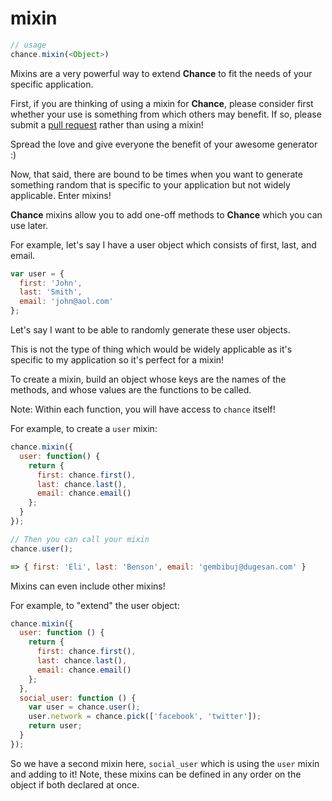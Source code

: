 # mixin

```js
// usage
chance.mixin(<Object>)
```

Mixins are a very powerful way to extend **Chance** to fit the needs of your
specific application.

First, if you are thinking of using a mixin for **Chance**, please consider first
whether your use is something from which others may benefit. If so, please
submit a [pull request][PR] rather than using a mixin!

Spread the love and give everyone the benefit of your awesome generator :)

Now, that said, there are bound to be times when you want to generate something
random that is specific to your application but not widely applicable. Enter
mixins!

**Chance** mixins allow you to add one-off methods to **Chance** which you can
use later.

For example, let's say I have a user object which consists of first, last,
and email.

```js
var user = {
  first: 'John',
  last: 'Smith',
  email: 'john@aol.com'
};
```

Let's say I want to be able to randomly generate these user objects.

This is not the type of thing which would be widely applicable as it's specific
to my application so it's perfect for a mixin!

To create a mixin, build an object whose keys are the names of the methods, and
whose values are the functions to be called.

Note: Within each function, you will have access to `chance` itself!

For example, to create a `user` mixin:

```js
chance.mixin({
  user: function() {
    return {
      first: chance.first(),
      last: chance.last(),
      email: chance.email()
    };
  }
});

// Then you can call your mixin
chance.user();

=> { first: 'Eli', last: 'Benson', email: 'gembibuj@dugesan.com' }
```

Mixins can even include other mixins!

For example, to "extend" the user object:
```js
chance.mixin({
  user: function () {
    return {
      first: chance.first(),
      last: chance.last(),
      email: chance.email()
    };
  },
  social_user: function () {
    var user = chance.user();
    user.network = chance.pick(['facebook', 'twitter']);
    return user;
  }
});
```

So we have a second mixin here, `social_user` which is using the `user` mixin
and adding to it! Note, these mixins can be defined in any order on the object
if both declared at once.

[PR]: https://github.com/victorquinn/chancejs/pulls
